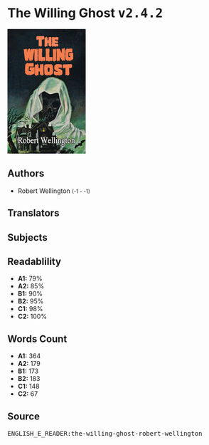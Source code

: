 # The Willing Ghost <kbd>v2.4.2</kbd>

![](./cover.medium.jpg "")

## Authors


 - Robert Wellington <small>(-1 - -1)</small>

## Translators



## Subjects



## Readablility


 - **A1:** 79%
 - **A2:** 85%
 - **B1:** 90%
 - **B2:** 95%
 - **C1:** 98%
 - **C2:** 100%

## Words Count


 - **A1:** 364
 - **A2:** 179
 - **B1:** 173
 - **B2:** 183
 - **C1:** 148
 - **C2:** 67

## Source


<kbd>ENGLISH_E_READER:the-willing-ghost-robert-wellington</kbd>
